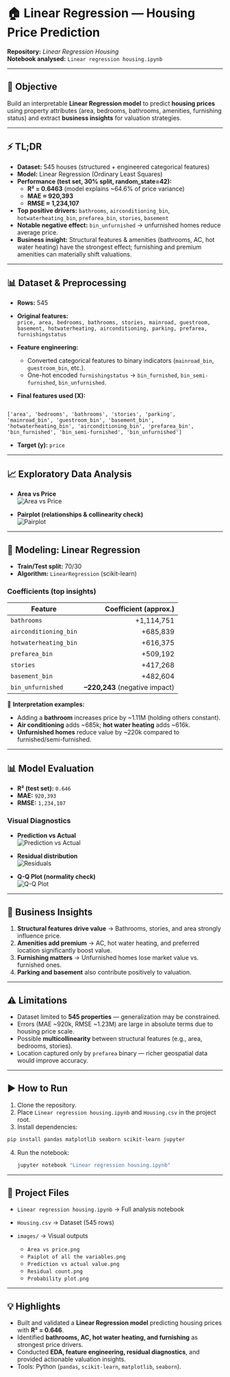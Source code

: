 
# 🏠 Linear Regression — Housing Price Prediction

**Repository:** *Linear Regression Housing*  
**Notebook analysed:** `Linear regression housing.ipynb`

---

## 🎯 Objective
Build an interpretable **Linear Regression model** to predict **housing prices** using property attributes (area, bedrooms, bathrooms, amenities, furnishing status) and extract **business insights** for valuation strategies.

---

## ⚡ TL;DR

- **Dataset:** 545 houses (structured + engineered categorical features)  
- **Model:** Linear Regression (Ordinary Least Squares)  
- **Performance (test set, 30% split, random_state=42):**  
  - **R² = 0.6463** (model explains ~64.6% of price variance)  
  - **MAE ≈ 920,393**  
  - **RMSE ≈ 1,234,107**  
- **Top positive drivers:** `bathrooms`, `airconditioning_bin`, `hotwaterheating_bin`, `prefarea_bin`, `stories`, `basement`  
- **Notable negative effect:** `bin_unfurnished` → unfurnished homes reduce average price.  
- **Business insight:** Structural features & amenities (bathrooms, AC, hot water heating) have the strongest effect; furnishing and premium amenities can materially shift valuations.  

---

## 📊 Dataset & Preprocessing

- **Rows:** 545  
- **Original features:**  
  `price, area, bedrooms, bathrooms, stories, mainroad, guestroom, basement, hotwaterheating, airconditioning, parking, prefarea, furnishingstatus`  

- **Feature engineering:**  
  - Converted categorical features to binary indicators (`mainroad_bin`, `guestroom_bin`, etc.).  
  - One-hot encoded `furnishingstatus` → `bin_furnished`, `bin_semi-furnished`, `bin_unfurnished`.  

- **Final features used (X):**
```

['area', 'bedrooms', 'bathrooms', 'stories', 'parking',
'mainroad_bin', 'guestroom_bin', 'basement_bin',
'hotwaterheating_bin', 'airconditioning_bin', 'prefarea_bin',
'bin_furnished', 'bin_semi-furnished', 'bin_unfurnished']

````
- **Target (y):** `price`  

---

## 📈 Exploratory Data Analysis

- **Area vs Price**  
![Area vs Price](images/Area%20vs%20price.png)

- **Pairplot (relationships & collinearity check)**  
![Pairplot](images/Paiplot%20of%20all%20the%20variables.png)

---

## 🤖 Modeling: Linear Regression

- **Train/Test split:** 70/30  
- **Algorithm:** `LinearRegression` (scikit-learn)  

### Coefficients (top insights)

| Feature               | Coefficient (approx.) |
| --------------------- | --------------------: |
| `bathrooms`           | +1,114,751            |
| `airconditioning_bin` | +685,839              |
| `hotwaterheating_bin` | +616,375              |
| `prefarea_bin`        | +509,192              |
| `stories`             | +417,268              |
| `basement_bin`        | +482,604              |
| `bin_unfurnished`     | **–220,243** (negative impact) |

📌 **Interpretation examples:**  
- Adding a **bathroom** increases price by ~1.11M (holding others constant).  
- **Air conditioning** adds ~685k; **hot water heating** adds ~616k.  
- **Unfurnished homes** reduce value by ~220k compared to furnished/semi-furnished.  

---

## 📊 Model Evaluation

- **R² (test set):** `0.646`  
- **MAE:** `920,393`  
- **RMSE:** `1,234,107`  

### Visual Diagnostics
- **Prediction vs Actual**  
![Prediction vs Actual](images/Prediction%20vs%20actual%20value.png)

- **Residual distribution**  
![Residuals](images/Residual%20count.png)

- **Q-Q Plot (normality check)**  
![Q-Q Plot](images/Probability%20plot.png)

---

## 🧠 Business Insights

1. **Structural features drive value** → Bathrooms, stories, and area strongly influence price.  
2. **Amenities add premium** → AC, hot water heating, and preferred location significantly boost value.  
3. **Furnishing matters** → Unfurnished homes lose market value vs. furnished ones.  
4. **Parking and basement** also contribute positively to valuation.  

---

## ⚠️ Limitations

- Dataset limited to **545 properties** — generalization may be constrained.  
- Errors (MAE ~920k, RMSE ~1.23M) are large in absolute terms due to housing price scale.  
- Possible **multicollinearity** between structural features (e.g., area, bedrooms, stories).  
- Location captured only by `prefarea` binary — richer geospatial data would improve accuracy.  

---

## ▶️ How to Run

1. Clone the repository.  
2. Place `Linear regression housing.ipynb` and `Housing.csv` in the project root.  
3. Install dependencies:  
 ```bash
 pip install pandas matplotlib seaborn scikit-learn jupyter
````

4. Run the notebook:

   ```bash
   jupyter notebook "Linear regression housing.ipynb"
   ```

---

## 📂 Project Files

* `Linear regression housing.ipynb` → Full analysis notebook
* `Housing.csv` → Dataset (545 rows)
* `images/` → Visual outputs

  * `Area vs price.png`
  * `Paiplot of all the variables.png`
  * `Prediction vs actual value.png`
  * `Residual count.png`
  * `Probability plot.png`

---

## 💡 Highlights

* Built and validated a **Linear Regression model** predicting housing prices with **R² = 0.646**.
* Identified **bathrooms, AC, hot water heating, and furnishing** as strongest price drivers.
* Conducted **EDA, feature engineering, residual diagnostics**, and provided actionable valuation insights.
* Tools: Python (`pandas`, `scikit-learn`, `matplotlib`, `seaborn`).

